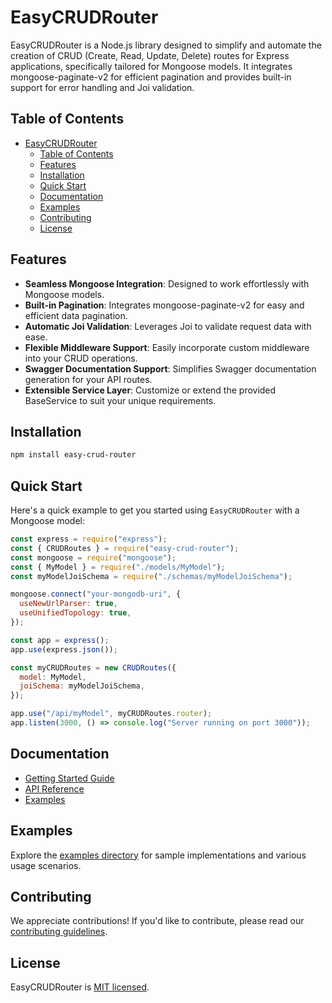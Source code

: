 # EasyCRUDRouter

EasyCRUDRouter is a Node.js library designed to simplify and automate the creation of CRUD (Create, Read, Update, Delete) routes for Express applications, specifically tailored for Mongoose models. It integrates mongoose-paginate-v2 for efficient pagination and provides built-in support for error handling and Joi validation.

## Table of Contents

- [EasyCRUDRouter](#easycrudrouter)
  - [Table of Contents](#table-of-contents)
  - [Features](#features)
  - [Installation](#installation)
  - [Quick Start](#quick-start)
  - [Documentation](#documentation)
  - [Examples](#examples)
  - [Contributing](#contributing)
  - [License](#license)

## Features

- **Seamless Mongoose Integration**: Designed to work effortlessly with Mongoose models.
- **Built-in Pagination**: Integrates mongoose-paginate-v2 for easy and efficient data pagination.
- **Automatic Joi Validation**: Leverages Joi to validate request data with ease.
- **Flexible Middleware Support**: Easily incorporate custom middleware into your CRUD operations.
- **Swagger Documentation Support**: Simplifies Swagger documentation generation for your API routes.
- **Extensible Service Layer**: Customize or extend the provided BaseService to suit your unique requirements.

## Installation

```bash
npm install easy-crud-router
```

## Quick Start

Here's a quick example to get you started using `EasyCRUDRouter` with a Mongoose model:

```javascript
const express = require("express");
const { CRUDRoutes } = require("easy-crud-router");
const mongoose = require("mongoose");
const { MyModel } = require("./models/MyModel");
const myModelJoiSchema = require("./schemas/myModelJoiSchema");

mongoose.connect("your-mongodb-uri", {
  useNewUrlParser: true,
  useUnifiedTopology: true,
});

const app = express();
app.use(express.json());

const myCRUDRoutes = new CRUDRoutes({
  model: MyModel,
  joiSchema: myModelJoiSchema,
});

app.use("/api/myModel", myCRUDRoutes.router);
app.listen(3000, () => console.log("Server running on port 3000"));
```

## Documentation

- [Getting Started Guide](https://github.com/fasilminale/EasyCRUDRouter/blob/main/docs/GettingStarted.md)
- [API Reference](https://github.com/fasilminale/EasyCRUDRouter/blob/main/docs/APIReference.md)
- [Examples](https://github.com/fasilminale/EasyCRUDRouter/tree/main/examples)

## Examples

Explore the [examples directory](https://github.com/fasilminale/EasyCRUDRouter/tree/main/examples) for sample implementations and various usage scenarios.

## Contributing

We appreciate contributions! If you'd like to contribute, please read our [contributing guidelines](https://github.com/fasilminale/EasyCRUDRouter/blob/main/CONTRIBUTING.md).

## License

EasyCRUDRouter is [MIT licensed](https://github.com/fasilminale/EasyCRUDRouter/blob/main/LICENSE).
